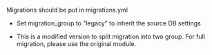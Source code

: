 Migrations should be put in migrations.yml

* Set migration_group to "legacy" to inherit the source DB settings

* This is a modified version to split migration into two group. For full migration, please use the original module.